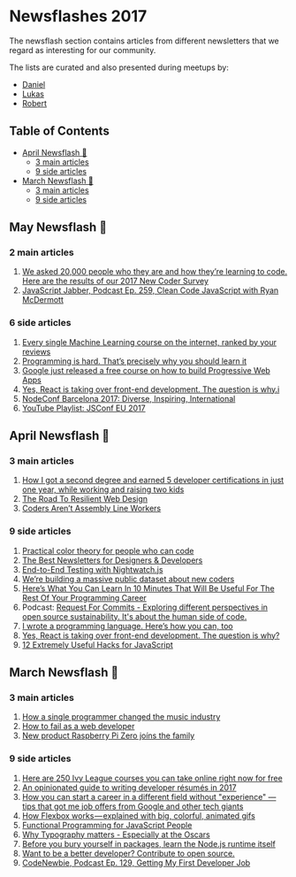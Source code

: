 # Newsflashes 2017

The newsflash section contains articles from different newsletters that we regard as interesting for our community.

The lists are curated and also presented during meetups by:
- [Daniel](https://github.com/DDCreationStudios)
- [Lukas](https://github.com/lukastillmann)
- [Robert](https://github.com/robeerob)

<!-- toc orderedList:0 depthFrom:1 depthTo:6 -->

## Table of Contents

* [April Newsflash 📰](#april-2017-newsflash)
  * [3 main articles](#3-main-articles)
  * [9 side articles](#9-side-articles)
* [March Newsflash 📰](#april-2017-newsflash)
  * [3 main articles](#3-main-articles)
  * [9 side articles](#9-side-articles)

<!-- tocstop -->
## May Newsflash 📰

### 2 main articles
1. [We asked 20,000 people who they are and how they’re learning to code. Here are the results of our 2017 New Coder Survey](https://fcc.im/2p1yWpv)
1. [JavaScript Jabber, Podcast Ep. 259, Clean Code JavaScript with Ryan McDermott](https://devchat.tv/js-jabber/clean-code-javascript-with-ryan-mcdermott)

### 6 side articles
1. [Every single Machine Learning course on the internet, ranked by your reviews](https://fcc.im/2pJRNT3)
1. [Programming is hard. That’s precisely why you should learn it](https://fcc.im/2qiUazp)
1. [Google just released a free course on how to build Progressive Web Apps](https://fcc.im/2ppTsz9)
1. [Yes, React is taking over front-end development. The question is why.i](https://medium.freecodecamp.com/yes-react-is-taking-over-front-end-development-the-question-is-why-40837af8ab76)
1. [NodeConf Barcelona 2017: Diverse, Inspiring, International](https://blog.blended.io/nodeconf-barcelona-2017/)
1. [YouTube Playlist: JSConf EU 2017](https://www.youtube.com/watch?v=NpKLt_YO3o8&list=PL37ZVnwpeshFmAPr65sU2O5WMs7_CGjs_)


## April Newsflash 📰

### 3 main articles
1. [How I got a second degree and earned 5 developer certifications in just one year, while working and raising two kids](http://bit.ly/2mw4X85)
1. [The Road To Resilient Web Design](https://www.smashingmagazine.com/2017/03/resilient-web-design)
1. [Coders Aren’t Assembly Line Workers](https://www.linkedin.com/pulse/coders-arent-assembly-line-workers-david-max?utm_campaign=Revue%20newsletter&utm_medium=Newsletter&utm_source=revue)

### 9 side articles
1. [Practical color theory for people who can code](http://bit.ly/2mz8OwK)
1. [The Best Newsletters for Designers & Developers](https://1stwebdesigner.com/best-newsletters-web-designers-developers/)
1. [End-to-End Testing with Nightwatch.js](https://blog.risingstack.com/end-to-end-testing-with-nightwatch-js-node-js-at-scale/?utm_source=RisingStack+Community&utm_campaign=713739aedd-EMAIL_CAMPAIGN_2017_03_28&utm_medium=email&utm_term=0_53474ac0b8-713739aedd-474938621)
1. [We’re building a massive public dataset about new coders](https://medium.freecodecamp.com/take-the-2017-new-coder-survey-and-help-us-build-a-massive-public-dataset-8c808cbee7eb)
1. [Here’s What You Can Learn In 10 Minutes That Will Be Useful For The Rest Of Your Programming Career](https://dev.to/kenmazaika/heres-what-you-can-learn-in-10-minutes-that-will-be-useful-for-the-rest-of-your-programming-career)
1. Podcast: [Request For Commits - Exploring different perspectives in open source sustainability. It's about the human side of code.](https://changelog.com/rfc)
1. [I wrote a programming language. Here’s how you can, too](https://medium.freecodecamp.com/the-programming-language-pipeline-91d3f449c919)
1. [Yes, React is taking over front-end development. The question is why?](https://medium.freecodecamp.com/yes-react-is-taking-over-front-end-development-the-question-is-why-40837af8ab76)
1. [12 Extremely Useful Hacks for JavaScript](https://medium.com/startup-grind/12-extremely-useful-hacks-for-javascript-278567de270)


## March Newsflash 📰

### 3 main articles
1. [How a single programmer changed the music industry](http://bit.ly/2lP7iKf)
1. [How to fail as a web developer](https://theindex.generalassemb.ly/how-to-fail-as-a-web-developer-d218494df1f5#.6bdrowdv1)
1. [New product Raspberry Pi Zero joíns the family](https://www.raspberrypi.org/blog/raspberry-pi-zero-w-joins-family/)

### 9 side articles
1. [Here are 250 Ivy League courses you can take online right now for free](http://bit.ly/2luQuVG)
1. [An opinionated guide to writing developer résumés in 2017](http://bit.ly/2jiG60M)
1. [How you can start a career in a different field without "experience" — tips that got me job offers from Google and other tech giants](http://bit.ly/2lxgfTU)
1. [How Flexbox works — explained with big, colorful, animated gifs](https://medium.freecodecamp.com/an-animated-guide-to-flexbox-d280cf6afc35#.1bfl1zm65)
1. [Functional Programming for JavaScript People](https://medium.com/@chetcorcos/functional-programming-for-javascript-people-1915d8775504#.ucrnzkj6d)
1. [Why Typography matters - Especially at the Oscars](https://medium.freecodecamp.com/why-typography-matters-especially-at-the-oscars-f7b00e202f22#.)
1. [Before you bury yourself in packages, learn the Node.js runtime itself](https://medium.freecodecamp.com/before-you-bury-yourself-in-packages-learn-the-node-js-runtime-itself-f9031fbd8b69)
1. [Want to be a better developer? Contribute to open source.](https://x-team.com/blog/open-source-better-developer/)
1. [CodeNewbie, Podcast Ep. 129, Getting My First Developer Job](http://www.codenewbie.org/podcast/getting-my-first-developer-job)

